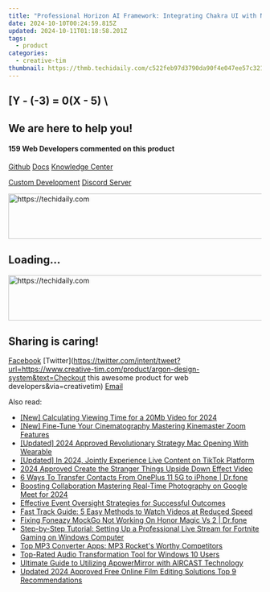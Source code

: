 ```yaml
---
title: "Professional Horizon AI Framework: Integrating Chakra UI with NextJS by Creative Tim"
date: 2024-10-10T00:24:59.815Z
updated: 2024-10-11T01:18:58.201Z
tags:
  - product
categories:
  - creative-tim
thumbnail: https://thmb.techidaily.com/c522feb97d3790da90f4e047ee57c321868c402d131fe0f5a053db33ae9c232d.jpg
---
```


## \[Y - (-3) = 0(X - 5) \

## We are here to help you!

#### 159 Web Developers commented on this product

[Github](https://github.com/creativetimofficial/argon-design-system) [Docs](https://tools.techidaily.com/creative-tim/products/) [Knowledge Center](https://tools.techidaily.com/creative-tim/products/) 

[Custom Development](https://tools.techidaily.com/creative-tim/products/) [Discord Server](https://discord.com/invite/FhCJCaHdQa) 

<!-- affiliate ads begin -->
<a href="https://appsumo.8odi.net/c/5597632/2082529/7443" target="_top" id="2082529">
  <img src="//a.impactradius-go.com/display-ad/7443-2082529" border="0" alt="https://techidaily.com" width="728" height="90"/>
</a>
<img height="0" width="0" src="https://appsumo.8odi.net/i/5597632/2082529/7443" style="position:absolute;visibility:hidden;" border="0" />
<!-- affiliate ads end -->

## Loading...

<!-- affiliate ads begin -->
<a href="https://aligracehair.sjv.io/c/5597632/2080347/19272" target="_top" id="2080347">
  <img src="//a.impactradius-go.com/display-ad/19272-2080347" border="0" alt="https://techidaily.com" width="728" height="90"/>
</a>
<img height="0" width="0" src="https://aligracehair.sjv.io/i/5597632/2080347/19272" style="position:absolute;visibility:hidden;" border="0" />
<!-- affiliate ads end -->

## Sharing is caring!

[Facebook](https://www.facebook.com/sharer/sharer.php?u=https://www.creative-tim.com/product/argon-design-system?src=sdkpreparse) [Twitter](https://twitter.com/intent/tweet?url=https://www.creative-tim.com/product/argon-design-system&text=Checkout this awesome product for web developers&via=creativetim) [Email](https://tools.techidaily.com/creative-tim/products/)

<ins class="adsbygoogle"
     style="display:block"
     data-ad-format="autorelaxed"
     data-ad-client="ca-pub-7571918770474297"
     data-ad-slot="1223367746"></ins>

<ins class="adsbygoogle"
     style="display:block"
     data-ad-client="ca-pub-7571918770474297"
     data-ad-slot="8358498916"
     data-ad-format="auto"
     data-full-width-responsive="true"></ins>

<span class="atpl-alsoreadstyle">Also read:</span>
<div><ul>
<li><a href="https://fox-info.techidaily.com/new-calculating-viewing-time-for-a-20mb-video-for-2024/"><u>[New] Calculating Viewing Time for a 20Mb Video for 2024</u></a></li>
<li><a href="https://some-techniques.techidaily.com/new-fine-tune-your-cinematography-mastering-kinemaster-zoom-features/"><u>[New] Fine-Tune Your Cinematography Mastering Kinemaster Zoom Features</u></a></li>
<li><a href="https://article-helps.techidaily.com/updated-2024-approved-revolutionary-strategy-mac-opening-with-wearable/"><u>[Updated] 2024 Approved Revolutionary Strategy Mac Opening With Wearable</u></a></li>
<li><a href="https://tiktok-video-recordings.techidaily.com/updated-in-2024-jointly-experience-live-content-on-tiktok-platform/"><u>[Updated] In 2024, Jointly Experience Live Content on TikTok Platform</u></a></li>
<li><a href="https://ai-video-editing.techidaily.com/2024-approved-create-the-stranger-things-upside-down-effect-video/"><u>2024 Approved Create the Stranger Things Upside Down Effect Video</u></a></li>
<li><a href="https://blog-min.techidaily.com/6-ways-to-transfer-contacts-from-oneplus-11-5g-to-iphone-drfone-by-drfone-transfer-from-android-transfer-from-android/"><u>6 Ways To Transfer Contacts From OnePlus 11 5G to iPhone | Dr.fone</u></a></li>
<li><a href="https://screen-video-capture.techidaily.com/boosting-collaboration-mastering-real-time-photography-on-google-meet-for-2024/"><u>Boosting Collaboration Mastering Real-Time Photography on Google Meet for 2024</u></a></li>
<li><a href="https://fox-tls.techidaily.com/effective-event-oversight-strategies-for-successful-outcomes/"><u>Effective Event Oversight Strategies for Successful Outcomes</u></a></li>
<li><a href="https://fox-tls.techidaily.com/fast-track-guide-5-easy-methods-to-watch-videos-at-reduced-speed/"><u>Fast Track Guide: 5 Easy Methods to Watch Videos at Reduced Speed</u></a></li>
<li><a href="https://fake-location.techidaily.com/fixing-foneazy-mockgo-not-working-on-honor-magic-vs-2-drfone-by-drfone-virtual-android/"><u>Fixing Foneazy MockGo Not Working On Honor Magic Vs 2 | Dr.fone</u></a></li>
<li><a href="https://fox-tls.techidaily.com/step-by-step-tutorial-setting-up-a-professional-live-stream-for-fortnite-gaming-on-windows-computer/"><u>Step-by-Step Tutorial: Setting Up a Professional Live Stream for Fortnite Gaming on Windows Computer</u></a></li>
<li><a href="https://fox-tls.techidaily.com/top-mp3-converter-apps-mp3-rockets-worthy-competitors/"><u>Top MP3 Converter Apps: MP3 Rocket's Worthy Competitors</u></a></li>
<li><a href="https://fox-tls.techidaily.com/top-rated-audio-transformation-tool-for-windows-10-users/"><u>Top-Rated Audio Transformation Tool for Windows 10 Users</u></a></li>
<li><a href="https://fox-tls.techidaily.com/ultimate-guide-to-utilizing-apowermirror-with-aircast-technology/"><u>Ultimate Guide to Utilizing ApowerMirror with AIRCAST Technology</u></a></li>
<li><a href="https://ai-video-tools.techidaily.com/updated-2024-approved-free-online-film-editing-solutions-top-9-recommendations/"><u>Updated 2024 Approved Free Online Film Editing Solutions Top 9 Recommendations</u></a></li>
</ul></div>

